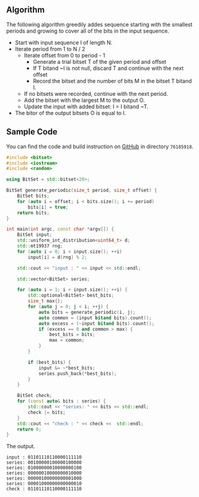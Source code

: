
Algorithm
---------

The following algorithm greedily addes sequence starting with the
smallest periods and growing to cover all of the bits in the input
sequence.

- Start with input sequence I of length N.
- Iterate period from 1 to N / 2
  - Iterate offset from 0 to period - 1
	- Generate a trial bitset T of the given period and offset
	- If T bitand ~I is not null, discard T and continue with the next offset
	- Record the bitset and the number of bits M in the bitset T bitand I.
  - If no bitsets were recorded, continue with the next period.
  - Add the bitset with the largest M to the output O.
  - Update the input with added bitset:  I = I bitand ~T.
- The bitor of the output bitsets O is equal to I.

Sample Code
-----------

You can find the code and build instruction on
[GitHub](https://github.com/cpp-core/so.git) in directory `76185918`.

```c++
#include <bitset>
#include <iostream>
#include <random>

using BitSet = std::bitset<20>;

BitSet generate_periodic(size_t period, size_t offset) {
    BitSet bits;
    for (auto i = offset; i < bits.size(); i += period)
        bits[i] = true;
    return bits;
}

int main(int argc, const char *argv[]) {
    BitSet input;
    std::uniform_int_distribution<uint64_t> d;
    std::mt19937 rng;
    for (auto i = 0; i < input.size(); ++i)
        input[i] = d(rng) % 2;

    std::cout << "input : " << input << std::endl;

    std::vector<BitSet> series;

    for (auto i = 1; i < input.size(); ++i) {
        std::optional<BitSet> best_bits;
        size_t max{};
        for (auto j = 0; j < i; ++j) {
            auto bits = generate_periodic(i, j);
            auto common = (input bitand bits).count();
            auto excess = (~input bitand bits).count();
            if (excess == 0 and common > max) {
                best_bits = bits;
                max = common;
            }
        }

        if (best_bits) {
            input &= ~*best_bits;
            series.push_back(*best_bits);
        }
    }

    BitSet check;
    for (const auto& bits : series) {
        std::cout << "series: " << bits << std::endl;
        check |= bits;
    }
    std::cout << "check : " << check <<  std::endl;
    return 0;
}
```

The output.

```
input : 01101110110000111110
series: 00100000100000100000
series: 01000000010000000100
series: 00000010000000010000
series: 00000100000000001000
series: 00001000000000000010
check : 01101110110000111110
```

